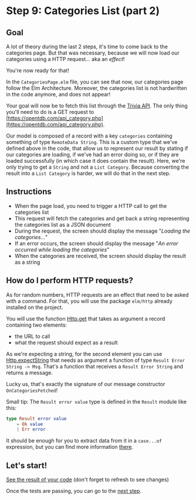 # Step 9: Categories List (part 2)

## Goal

A lot of theory during the last 2 steps, it's time to come back to the categories page. But that was necessary, because we will now load our categories using a HTTP request... aka an *effect*! 

You're now ready for that!

In the `CategoriesPage.elm` file, you can see that now, our categories page follow the Elm Architecture. Moreover, the categories list is not hardwritten in the code anymore, and does not appear!

Your goal will now be to fetch this list through the [Trivia API](https://opentdb.com/api_config.php). The only thing you'll need to do is a GET request to [https://opentdb.com/api_category.php](https://opentdb.com/api_category.php).

Our model is composed of a record with a key `categories` containing something of type `RemoteData String`. This is a custom type that we've defined above in the code, that allow us to represent our result by stating if our categories are loading, if we've had an error doing so, or if they are loaded successfully (in which case it does contain the result). Here, we're only trying to get a `String` and not a `List Category`. Because converting the result into a `List Category` is harder, we will do that in the next step.


## Instructions 

 - When the page load, you need to trigger a HTTP call to get the categories list
 - This request will fetch the categories and get back a string representing the categories list as a JSON document
 - During the request, the screen should display the message "*Loading the categories...*"
 - If an error occurs, the screen should display the message "*An error occurred while loading the categories*"
 - When the categories are received, the screen should display the result as a string
 
 
## How do I perform HTTP requests?
 
As for random numbers, HTTP requests are an effect that need to be asked with a command. For that, you will use the package `elm/http` already installed on the project.

You will use the function [Http.get](https://package.elm-lang.org/packages/elm/http/latest/Http#get) that takes as argument a record containing two elements:
 - the URL to call
 - what the request should expect as a result
 
As we're expecting a string, for the second element you can use [Http.expectString](https://package.elm-lang.org/packages/elm/http/latest/Http#expectString) that needs as argument a function of type `Result Error String -> Msg`. That's a function that receives a `Result Error String` and returns a message. 

Lucky us, that's exactly the signature of our message constructor `OnCategoriesFetched`!

Small tip: The `Result error value` type is defined in the `Result` module like this:

```elm
type Result error value
    = Ok value
    | Err error
```

It should be enough for you to extract data from it in a `case...of` expression, but you can find more information [there](https://package.elm-lang.org/packages/elm/core/latest/Result).


## Let's start!

[See the result of your code](./CategoriesPage.elm) (don't forget to refresh to see changes)

Once the tests are passing, you can go to the [next step](../Step09).









